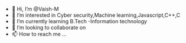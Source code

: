 - 👋 Hi, I’m @Vaish-M
- 👀 I’m interested in Cyber security,Machine learning,Javascript,C++,C
- 🌱 I’m currently learning B.Tech -Information technology
- 💞️ I’m looking to collaborate on 
- 📫 How to reach me ...

<!---
Vaish-M/Vaish-M is a ✨ special ✨ repository because its `README.md` (this file) appears on your GitHub profile.
You can click the Preview link to take a look at your changes.
--->
